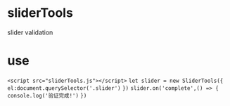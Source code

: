 # sliderTools
slider validation
# use
`<script src="sliderTools.js"></script>`
`let slider = new SliderTools({`
`    el:document.querySelector('.slider')`
`})`
`slider.on('complete',() => {`
`    console.log('验证完成!')`
`})`